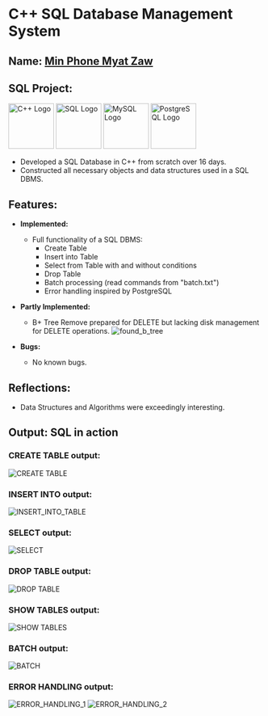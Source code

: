 # C++ SQL Database Management System 

## Name: <ins>Min Phone Myat Zaw</ins>

## SQL Project:
  
  <img src="https://upload.wikimedia.org/wikipedia/commons/1/18/ISO_C%2B%2B_Logo.svg" alt="C++ Logo" width="90"/> <img src="https://upload.wikimedia.org/wikipedia/commons/8/87/Sql_data_base_with_logo.png" alt="SQL Logo" width="90"/> <img src="https://upload.wikimedia.org/wikipedia/en/d/dd/MySQL_logo.svg" alt="MySQL Logo" width="90"/> <img src="https://upload.wikimedia.org/wikipedia/commons/2/29/Postgresql_elephant.svg" alt="PostgreSQL Logo" width="90"/>

  - Developed a SQL Database in C++ from scratch over 16 days.
  - Constructed all necessary objects and data structures used in a SQL DBMS.

## Features:

- **Implemented:**
  - Full functionality of a SQL DBMS:
    - Create Table
    - Insert into Table
    - Select from Table with and without conditions
    - Drop Table
    - Batch processing (read commands from "batch.txt")
    - Error handling inspired by PostgreSQL

- **Partly Implemented:**
  - B+ Tree Remove prepared for DELETE but lacking disk management for DELETE operations.
      ![found_b_tree](https://github.com/czLad/cs8_finalProject_SQL_Database/assets/111596851/c7987c39-ffd6-431d-90ef-ff5e5d89a4ca)

- **Bugs:**
  - No known bugs.

## Reflections:

- Data Structures and Algorithms were exceedingly interesting.

## Output: SQL in action

### CREATE TABLE output:
![CREATE TABLE](<SQLcreatetable-ezgif.com-video-to-gif-converter (2).gif>)
### INSERT INTO output:
![INSERT_INTO_TABLE](<SQLinsert-ezgif.com-video-to-gif-converter.gif>)
### SELECT output:
![SELECT](<SQLselect-ezgif.com-video-to-gif-converter.gif>)
### DROP TABLE output:
![DROP TABLE](<SQLdrop-ezgif.com-video-to-gif-converter.gif>)
### SHOW TABLES output:
![SHOW TABLES](<SQLshowtables-ezgif.com-video-to-gif-converter.gif>)
### BATCH output:
![BATCH](<SQLbatch-ezgif.com-video-to-gif-converter.gif>)
### ERROR HANDLING output:
![ERROR_HANDLING_1](<SQLerrorhandling-ezgif.com-video-to-gif-converter.gif>)
![ERROR_HANDLING_2](<SQLerrorhandling-ezgif.com-video-to-gif-converter (1).gif>)
